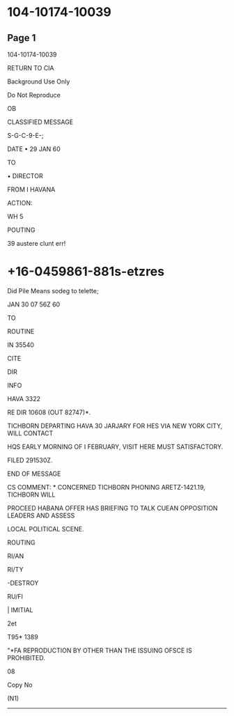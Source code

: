 # 104-10174-10039

## Page 1

104-10174-10039

RETURN TO CIA

Background Use Only

Do Not Reproduce

OB

CLASSIFIED MESSAGE

S-G-C-9-E-;

DATE • 29 JAN 60

TO

• DIRECTOR

FROM I HAVANA

ACTION:

WH 5

POUTING

39 austere clunt err!

# +16-0459861-881s-etzres

Did Pile Means sodeg to telette;

JAN 30 07 56Z 60

TO

ROUTINE

IN 35540

CITE

DIR

INFO

HAVA 3322

RE DIR 10608 (OUT 82747)*.

TICHBORN DEPARTING HAVA 30 JARJARY FOR HES VIA NEW YORK CITY, WILL CONTACT

HQS EARLY MORNING OF I FEBRUARY, VISIT HERE MUST SATISFACTORY.

FILED 291530Z.

END OF MESSAGE

CS COMMENT: * CONCERNED TICHBORN PHONING ARETZ-1421.19, TICHBORN WILL

PROCEED HABANA OFFER HAS BRIEFING TO TALK CUEAN OPPOSITION LEADERS AND ASSESS

LOCAL POLITICAL SCENE.

ROUTING

RI/AN

RI/TY

-DESTROY

RU/FI

| IMITIAL

2et

T95* 1389

"*FA REPRODUCTION BY OTHER THAN THE ISSUING OFSCE IS PROHIBITED.

08

Copy No

(N1)

---

